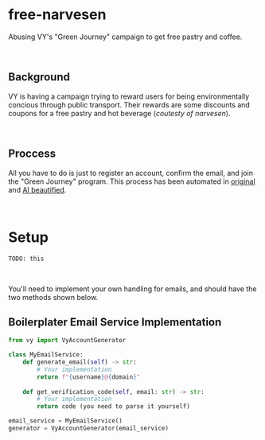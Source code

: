 # free-narvesen
Abusing VY's "Green Journey" campaign to get free pastry and coffee.

<br>

## Background
VY is having a campaign trying to reward users for being environmentally concious through public transport. Their rewards are some discounts and coupons for a free pastry and hot beverage (*coutesty of narvesen*).

<br>

## Proccess
All you have to do is just to register an account, confirm the email, and join the "Green Journey" program. This process has been automated in [original](https://github.com/joseph-gerald/free-narvesen/blob/main/original.py) and [AI beautified](https://github.com/joseph-gerald/free-narvesen/blob/main/vy.py).

<br>

# Setup
```
TODO: this
```

<br>

You'll need to implement your own handling for emails, and should have the two methods shown below.

## Boilerplater Email Service Implementation
```py
from vy import VyAccountGenerator

class MyEmailService:
    def generate_email(self) -> str:
        # Your implementation
        return f"{username}@{domain}"
    
    def get_verification_code(self, email: str) -> str:
        # Your implementation  
        return code (you need to parse it yourself)

email_service = MyEmailService()
generator = VyAccountGenerator(email_service)
```
